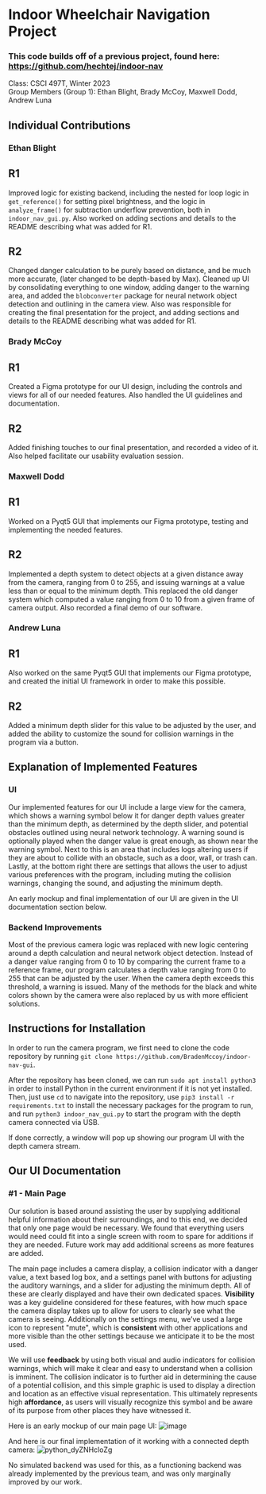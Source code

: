 # Indoor Wheelchair Navigation Project
### This code builds off of a previous project, found here: https://github.com/hechtej/indoor-nav

Class: CSCI 497T, Winter 2023\
Group Members (Group 1): Ethan Blight, Brady McCoy, Maxwell Dodd, Andrew Luna

## Individual Contributions

### Ethan Blight
## R1
Improved logic for existing backend, including the nested for loop logic in `get_reference()` for setting pixel brightness, and the logic in `analyze_frame()` for subtraction underflow prevention, both in `indoor_nav_gui.py`. Also worked on adding sections and details to the README describing what was added for R1.

## R2
Changed danger calculation to be purely based on distance, and be much more accurate, (later changed to be depth-based by Max). Cleaned up UI by consolidating everything to one window, adding danger to the warning area, and added the `blobconverter` package for neural network object detection and outlining in the camera view. Also was responsible for creating the final presentation for the project, and adding sections and details to the README describing what was added for R1.

### Brady McCoy
## R1
Created a Figma prototype for our UI design, including the controls and views for all of our needed features. Also handled the UI guidelines and documentation.

## R2
Added finishing touches to our final presentation, and recorded a video of it. Also helped facilitate our usability evaluation session.

### Maxwell Dodd
## R1
Worked on a Pyqt5 GUI that implements our Figma prototype, testing and implementing the needed features.

## R2
Implemented a depth system to detect objects at a given distance away from the camera, ranging from 0 to 255, and issuing warnings at a value less than or equal to the minimum depth. This replaced the old danger system which computed a value ranging from 0 to 10 from a given frame of camera output. Also recorded a final demo of our software.

### Andrew Luna
## R1
Also worked on the same Pyqt5 GUI that implements our Figma prototype, and created the initial UI framework in order to make this possible.

## R2
Added a minimum depth slider for this value to be adjusted by the user, and added the ability to customize the sound for collision warnings in the program via a button.

## Explanation of Implemented Features

### UI
Our implemented features for our UI include a large view for the camera, which shows a warning symbol below it for danger depth values greater than the minimum depth, as determined by the depth slider, and potential obstacles outlined using neural network technology. A warning sound is optionally played when the danger value is great enough, as shown near the warning symbol. Next to this is an area that includes logs altering users if they are about to collide with an obstacle, such as a door, wall, or trash can. Lastly, at the bottom right there are settings that allows the user to adjust various preferences with the program, including muting the collision warnings, changing the sound, and adjusting the minimum depth.

An early mockup and final implementation of our UI are given in the UI documentation section below.

### Backend Improvements
Most of the previous camera logic was replaced with new logic centering around a depth calculation and neural network object detection. Instead of a danger value ranging from 0 to 10 by comparing the current frame to a reference frame, our program calculates a depth value ranging from 0 to 255 that can be adjusted by the user. When the camera depth exceeds this threshold, a warning is issued. Many of the methods for the black and white colors shown by the camera were also replaced by us with more efficient solutions.

## Instructions for Installation
In order to run the camera program, we first need to clone the code repository by running `git clone https://github.com/BradenMccoy/indoor-nav-gui`.

After the repository has been cloned, we can run `sudo apt install python3` in order to install Python in the current environment if it is not yet installed. Then, just use `cd` to navigate into the repository, use `pip3 install -r requirements.txt` to install the necessary packages for the program to run, and run `python3 indoor_nav_gui.py` to start the program with the depth camera connected via USB.

If done correctly, a window will pop up showing our program UI with the depth camera stream.

## Our UI Documentation

### #1 - Main Page

Our solution is based around assisting the user by supplying additional helpful information about their surroundings, and to this end, we decided that only one page would be necessary. We found that everything users would need could fit into a single screen with room to spare for additions if they are needed. Future work may add additional screens as more features are added.

The main page includes a camera display, a collision indicator with a danger value, a text based log box, and a settings panel with buttons for adjusting the auditory warnings, and a slider for adjusting the minimum depth. All of these are clearly displayed and have their own dedicated spaces. **Visibility** was a key guideline considered for these features, with how much space the camera display takes up to allow for users to clearly see what the camera is seeing. Additionally on the settings menu, we’ve used a large icon to represent "mute", which is **consistent** with other applications and more visible than the other settings because we anticipate it to be the most used.

We will use **feedback** by using both visual and audio indicators for collision warnings, which will make it clear and easy to understand when a collision is imminent. The collision indicator is to further aid in determining the cause of a potential collision, and this simple graphic is used to display a direction and location as an effective visual representation. This ultimately represents high **affordance**, as users will visually recognize this symbol and be aware of its purpose from other places they have witnessed it.

Here is an early mockup of our main page UI:
![image](https://user-images.githubusercontent.com/13970556/219263404-354d13b7-30e5-42de-9ccc-30ce7ede7acd.png)

And here is our final implementation of it working with a connected depth camera:
![python_dyZNHcloZg](https://user-images.githubusercontent.com/55826558/222355730-b4e398e5-d61b-45ad-94bb-dcf2625958ca.png)

No simulated backend was used for this, as a functioning backend was already implemented by the previous team, and was only marginally improved by our work.
